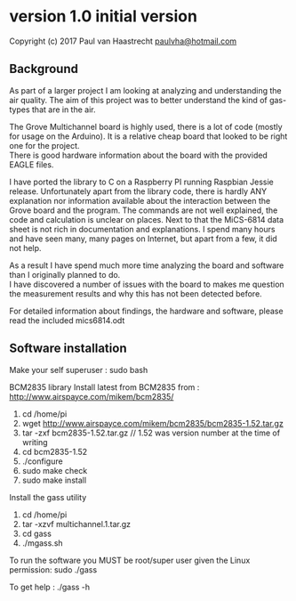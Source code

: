 # version 1.0	initial version

Copyright (c) 2017 Paul van Haastrecht <paulvha@hotmail.com>


## Background
As part of a larger project I am looking at analyzing and understanding the air quality. 
The aim of this project was to better understand the kind of gas-types that are in the air. 

The Grove Multichannel board is highly used, there is a lot of code (mostly for usage on the Arduino). 
It is a relative cheap board that looked to be right one for the project.  
There is good hardware information about the board with the provided EAGLE files.

I have ported the library to C on a Raspberry PI running Raspbian Jessie release. 
Unfortunately apart from the library code, there is hardly ANY explanation nor information available 
about the interaction between the Grove board and the program. The commands are not well explained, 
the code and calculation is unclear on places. 
Next to that the MiCS-6814  data sheet is not rich in documentation and explanations. 
I spend many hours and have seen many, many pages on Internet, but apart from a few, it did not help.

As a result I have spend much more time analyzing the board and software than I originally planned to do.  
I have discovered a number of issues with the board to makes me question the measurement results 
and why this has not been detected before. 

For detailed information about findings, the hardware and software, please read the included mics6814.odt
 
## Software installation

Make your self superuser : sudo bash

BCM2835 library
Install latest from BCM2835 from : http://www.airspayce.com/mikem/bcm2835/

1. cd /home/pi
2. wget http://www.airspayce.com/mikem/bcm2835/bcm2835-1.52.tar.gz
3. tar -zxf bcm2835-1.52.tar.gz		// 1.52 was version number at the time of writing
4. cd bcm2835-1.52
5. ./configure
6. sudo make check
7. sudo make install

Install the gass utility
1. cd /home/pi
2. tar -xzvf multichannel.1.tar.gz
3. cd  gass
4. ./mgass.sh

To run the software you MUST be root/super user given the Linux permission: sudo ./gass

To get help : ./gass -h

